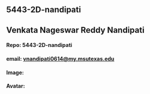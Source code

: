 ## 5443-2D-nandipati

## Venkata Nageswar Reddy Nandipati

#### Repo: 5443-2D-nandipati
#### email: vnandipati0614@my.msutexas.edu
#### Image: 
#### Avatar: 
